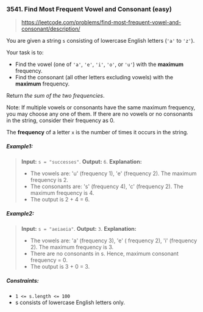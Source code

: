 ### 3541. Find Most Frequent Vowel and Consonant (easy)

> https://leetcode.com/problems/find-most-frequent-vowel-and-consonant/description/

You are given a string `s` consisting of lowercase English letters (`'a'` to `'z'`).

Your task is to:

- Find the vowel (one of `'a'`, `'e'`, `'i'`, `'o'`, or `'u'`) with the **maximum** frequency.
- Find the consonant (all other letters excluding vowels) with the **maximum** frequency.

Return _the sum of the two frequencies_.

Note: If multiple vowels or consonants have the same maximum frequency, you may choose any one of them. If there are no vowels or no consonants in the string, consider their frequency as 0.

The **frequency** of a letter `x` is the number of times it occurs in the string.

##### Example1:

> **Input:** `s = "successes"`.
> **Output:** `6`.
> **Explanation:**
>
> - The vowels are: 'u' (frequency 1), 'e' (frequency 2). The maximum frequency is 2.
> - The consonants are: 's' (frequency 4), 'c' (frequency 2). The maximum frequency is 4.
> - The output is 2 + 4 = 6.

##### Example2:

> **Input:** `s = "aeiaeia"`.
> **Output:** `3`.
> **Explanation:**
>
> - The vowels are: 'a' (frequency 3), 'e' ( frequency 2), 'i' (frequency 2). The maximum frequency is 3.
> - There are no consonants in s. Hence, maximum consonant frequency = 0.
> - The output is 3 + 0 = 3.

##### Constraints:

- `1 <= s.length <= 100`
- s consists of lowercase English letters only.
